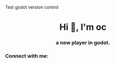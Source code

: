 Test godot version control
<h1 align="center">Hi 👋, I'm oc</h1>
<h3 align="center">a new player in godot.</h3>

<h3 align="left">Connect with me:</h3>
<p align="left">
</p>
